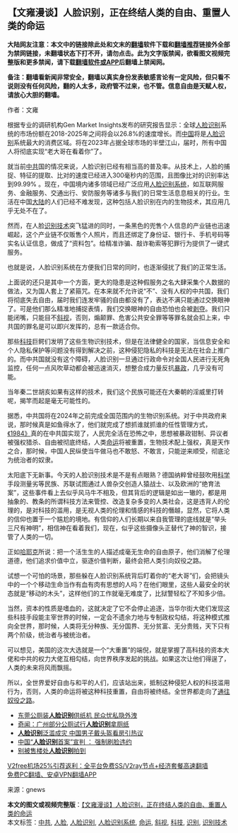  <h2>【文雍漫谈】人脸识别，正在终结人类的自由、重置人类的命运</h2> <p class="notice"><b>大陆网友注意：本文中的链接除此处和文末的<a href="https://github.com/bannedbook/fanqiang" >翻墙</a>软件下载和<a href="https://github.com/killgcd/justmysocks/blob/master/README.md">翻墙推荐</a>链接外全部为禁网链接，未翻墙状态下打不开，请勿点击。此为文字版禁闻，欲看图文视频完整版和更多禁闻，请下载<a href="https://github.com/bannedbook/fanqiang">翻墙软件或APP</a>后翻墙上禁闻网。</p><p>备注：翻墙看新闻非常安全，翻墙以真实身份发表敏感言论有一定风险，但只看不说则没有任何风险，翻的人太多，政府管不过来，也不管。信息自由是天赋人权，请放心大胆的翻墙。</b></p>  <div class="entry"> <p>作者：文雍</p> <p>根据专业的调研机构Gen Market Insights发布的研究报告显示：全球<a href="https://www.bannedbook.org/bnews/tag/%E4%BA%BA%E8%84%B8/" class="st_tag internal_tag" rel="tag" title="标签 人脸 下的日志">人脸</a><a href="https://www.bannedbook.org/bnews/tag/%E8%AF%86%E5%88%AB/" class="st_tag internal_tag" rel="tag" title="标签 识别 下的日志">识别</a>系统的市场份额在2018-2025年之间将会以26.8%的速度增长。而<span class='wp_keywordlink_affiliate'><a href="https://www.bannedbook.org/" title="中国" target="_blank">中国</a></span>将是<a href="https://www.bannedbook.org/bnews/tag/%e4%ba%ba%e8%84%b8%e8%af%86%e5%88%ab/" class="st_tag internal_tag" rel="tag" title="标签 人脸识别 下的日志">人脸识别</a>系统最大的消费区域。将在2023年占据全球市场的半壁江山，届时，所有中国人将彻底实现“老大哥在看着你”了。</p> <p>就当前<a href="https://www.bannedbook.org/bnews/tag/%e4%b8%ad%e5%85%b1/" class="st_tag internal_tag" rel="tag" title="标签 中共 下的日志">中共</a>国的情况来说，人脸识别已经有相当高的普及率。从技术上，人脸的捕捉、特征的提取、比对的速度已经进入300毫秒内的范围，且图像比对的识别率达到99.99% 。现在，中国境内诸多领域已经广泛应用<a href="https://www.bannedbook.org/bnews/tag/%E4%BA%BA%E8%84%B8%E8%AF%86%E5%88%AB%E7%B3%BB%E7%BB%9F/" class="st_tag internal_tag" rel="tag" title="标签 人脸识别系统 下的日志">人脸识别系统</a>，如互联网服务、金融服务、交通出行、安防服务等诸多与我们的日常生活息息相关的行业。生活在中国<span class='wp_keywordlink_affiliate'><a href="https://www.bannedbook.org/" title="大陆" target="_blank">大陆</a></span>的人们已经不难发现，这种包括人脸识别在内的生物技术，其应用几乎无处不在了。</p> <p>然而，在人脸<a href="https://www.bannedbook.org/bnews/tag/%E8%AF%86%E5%88%AB%E6%8A%80%E6%9C%AF/" class="st_tag internal_tag" rel="tag" title="标签 识别技术 下的日志">识别技术</a>突飞猛进的同时，一条黑色的兜售个人信息的产业链也迅速崛起，这个产业链不仅贩售个人照片，而且还绑定了身份证、银行卡、手机号码等实名认证信息，做成了“资料包”。给精准诈骗、敲诈勒索等犯罪行为提供了一键式服务。</p>  <p>也就是说，人脸识别系统在方便我们日常的同时，也逐渐侵扰了我们的正常生活。</p> <p>上面说的还只是其中一个方面，更大的隐患是这种假服务之名大肆采集个人数据的做法，又为国人套上了紧箍咒。在本来就不允许说“不”、没有人权的中共国，我们将彻底失去自由，届时我们连发牢骚的自由都没有了，表达不满只能通过交换眼神了。可是他们那么精准地捕捉表情，我们交换眼神的自由恐怕也会被<span class='wp_keywordlink'><a href="https://www.bannedbook.org/forum2/topic21.html" title="《剥夺》 黄建民 著" target="_blank">剥夺</a></span>。我们只能闭嘴，只能目不<a href="https://www.bannedbook.org/bnews/tag/%e6%96%9c%e8%a7%86/" class="st_tag internal_tag" rel="tag" title="标签 斜视 下的日志">斜视</a>，否则，煽颠罪、危害公共安全罪等等罪名就会扣上来，中共国的罪名是可以即兴发挥的，总有一款适合你。</p> <figure contenteditable="false"><figcaption class="editable_text" data-placeholder="Caption (optional)"></figcaption></figure> <p>那些<a href="https://www.bannedbook.org/bnews/tag/%E7%A7%91%E6%8A%80/" class="st_tag internal_tag" rel="tag" title="标签 科技 下的日志">科技</a>巨鳄们发明了这些生物识别技术，但是在法律健全的国家，当信息安全和个人隐私保护等问题没有得到解决之前，这种侵犯隐私的科技是无法在社会上推广的。而中共国就没有这个障碍，人脸识别一旦通过行政命令对全国人民进行无死角监控，任何一点风吹草动都会被迅速消灭，想整合成力量反抗<span class='wp_keywordlink'><a href="https://www.bannedbook.org/forum11/topic276.html" title="禁片：评中国共产党的暴政" target="_blank">暴政</a></span>，几乎没有可能。</p> <p>当年秦二世胡亥如果有这样的技术，我们这个民族可能还在大秦朝的淫威里打转呢，揭竿而起是毫无可能性的。</p>  <p>据悉，中共国将在2024年之前完成全国范围内的生物识别系统。对于中共政府来说，那时候真是如鱼得水了，他们就完成了想抓谁就抓谁的任性管理方式，<span class='wp_keywordlink'><a href="https://www.bannedbook.org/forum2/topic186.html" title="乔治.奥威尔《1984》" target="_blank">《1984》</a></span>真的在中共国实现了，人民完全活在恐怖之中，思想被暴政钳制、异议者被强权猎杀、自由被彻底终结，人类<a href="https://www.bannedbook.org/bnews/tag/%e5%91%bd%e8%bf%90/" class="st_tag internal_tag" rel="tag" title="标签 命运 下的日志">命运</a>将被重置，生物技术配上强权，真是天作之合，那时候，中国人民纵使当牛做马也不敢怒、不敢言，只能逆来顺受，彻底沦为统治者的奴隶。</p> <p>太阳底下无新事。今天的人脸识别技术是不是有点眼熟？德国纳粹曾经鼓吹用<span class='wp_keywordlink'><a href="https://www.bannedbook.org/forum11/topic309.html" title="禁片：“科学”的棍子" target="_blank">科学</a></span>手段测量劣等民族、苏联试图通过人兽杂交创造人猿战士、以及欧洲的“绝育法案”，这些事件看上去似乎风马牛不相及，但其背后的逻辑是如出一辙的，都是用抽象的、教条的所谓科技方法来管控、改造复杂多变的人类社会，这是违背人的伦理的，是对科技的滥用，是无视人类的伦理和情感的科技的僭越，显然，它将人类的信仰也置于一个尴尬的境地。有信仰的人们长期以来自我管理的底线就是“举头三尺有神明”，相信神在看着我们，现在，似乎这些摄像头正替代了神的智识，接管了人类的一切。</p> <figure contenteditable="false"><figcaption class="editable_text" data-placeholder="Caption (optional)"></figcaption></figure> <p>正如<span class='wp_keywordlink'><a href="https://www.bannedbook.org/forum2/topic1614.html" title="哈耶克《哈耶克大全集》" target="_blank">哈耶克</a></span>所说：把一个活生生的人描述成毫无生命的自由原子，他们消解了伦理道德，他们追求价值中立，驱逐价值判断，最终会把人类引向奴役之路。</p> <p>试想一个可怕的场景，那些躲在人脸识别系统背后盯着你的“老大哥”们，会把镜头中的一个个移动生命当作有血有肉有思想的人吗？在他们眼里，这些人最安全的状态就是“移动的木头”，这样他们的工作就毫无难度了，比狱警轻松了不知多少倍。</p>  <p>当然，资本的性质是嗜血的，这就决定了它不会停止追逐，当华尔街大佬们发现这些科技手段能主宰世界的时候，一定会不遗余力地与专制政权勾结，将这种模式推向全世界，那时候，人类将无分种族、无分国界、无分贫富、无分贵贱，天下只有两个阶级，统治者与被统治者。</p> <p>可以想见，美国的这次大选就是一个“大重置”的端倪，就是掌握了高科技的资本大佬和中共的权力大佬互相勾结，向世界秩序发起的挑战。如果这次让他们得逞了，人类的未来将风雨飘摇。</p> <p>所以，全世界爱好自由与和平的人们，应该站出来，抵制这种侵犯人权的科技滥用行为，否则，人类的命运将被这种科技重置，自由将被终结。全世界都走向了<span class='wp_keywordlink'><a href="https://www.bannedbook.org/forum2/topic3946.html" title="哈耶克《通往奴役之路》" target="_blank">通往奴役之路</a></span>。</p> <ul class='op-related-articles' title='相关阅读'> <li><a href='https://www.bannedbook.org/bnews/lifebaike/20201206/1442995.html' target='_blank'>东莞公厕装<b>人脸识别</b>供纸机 民众忧私隐外洩</a></li> <li><a href='https://www.bannedbook.org/bnews/baitai/20201205/1442430.html' target='_blank'>奇闻：广州部分公厕试行<b>人脸识别</b>拿厕纸</a></li> <li><a href='https://www.bannedbook.org/bnews/comments/20201125/1436763.html' target='_blank'><b>人脸识别</b>泛滥成灾 中国男子戴头盔看房引热议</a></li> <li><a href='https://www.bannedbook.org/bnews/headline/20201124/1435857.html' target='_blank'>中国“<b>人脸识别</b>首案”宣判 ： 强制刷脸违约</a></li> <li><a href='https://www.bannedbook.org/bnews/ssgc/20201123/1435836.html' target='_blank'>别被售楼处<b>人脸识别</b>拍到</a></li> </ul> <p class="texttj"> <a href="https://github.com/bannedbook/fanqiang/wiki/V2ray%E6%9C%BA%E5%9C%BA" target="_blank">V2free机场25%引荐返利：全平台免费SS/V2ray节点+经济套餐高速翻墙</a><br/> <a href="https://github.com/bannedbook/fanqiang/wiki/%E7%A6%81%E9%97%BB%E7%BD%91%E5%AE%89%E5%8D%93%E7%BF%BB%E5%A2%99%E6%96%B0%E9%97%BBAPP" target="_blank">免费PC翻墙、安卓VPN翻墙APP</a></p><p>来源：gnews</p> <a name='sharetosocial'></a>       <div><b>本文的图文或视频完整版</b>：<a href='https://www.bannedbook.org/bnews/cbnews/20201216/1448694.html'>【文雍漫谈】人脸识别，正在终结人类的自由、重置人类的命运</a></div>  </div><!--END ENTRY--> <div class="postfooter"> <div>本文标签：<a href="https://www.bannedbook.org/bnews/tag/%e4%b8%ad%e5%85%b1/" rel="tag">中共</a>, <a href="https://www.bannedbook.org/bnews/tag/%E4%BA%BA%E8%84%B8/" rel="tag">人脸</a>, <a href="https://www.bannedbook.org/bnews/tag/%e4%ba%ba%e8%84%b8%e8%af%86%e5%88%ab/" rel="tag">人脸识别</a>, <a href="https://www.bannedbook.org/bnews/tag/%E4%BA%BA%E8%84%B8%E8%AF%86%E5%88%AB%E7%B3%BB%E7%BB%9F/" rel="tag">人脸识别系统</a>, <a href="https://www.bannedbook.org/bnews/tag/%e5%91%bd%e8%bf%90/" rel="tag">命运</a>, <a href="https://www.bannedbook.org/bnews/tag/%e6%96%9c%e8%a7%86/" rel="tag">斜视</a>, <a href="https://www.bannedbook.org/bnews/tag/%E7%A7%91%E6%8A%80/" rel="tag">科技</a>, <a href="https://www.bannedbook.org/bnews/tag/%E8%AF%86%E5%88%AB/" rel="tag">识别</a>, <a href="https://www.bannedbook.org/bnews/tag/%E8%AF%86%E5%88%AB%E6%8A%80%E6%9C%AF/" rel="tag">识别技术</a></div>  </div><!--END POSTFOOTER--> 
